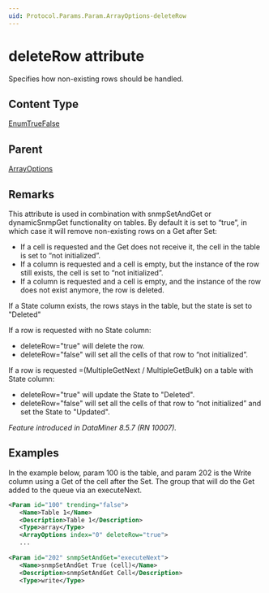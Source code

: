 ```yaml
---
uid: Protocol.Params.Param.ArrayOptions-deleteRow
---
```


# deleteRow attribute

Specifies how non-existing rows should be handled.

## Content Type

[EnumTrueFalse](xref:Protocol-EnumTrueFalse)

## Parent

[ArrayOptions](xref:Protocol.Params.Param.ArrayOptions)

## Remarks

This attribute is used in combination with snmpSetAndGet or dynamicSnmpGet functionality on tables. By default it is set to “true”, in which case it will remove non-existing rows on a Get after Set:

- If a cell is requested and the Get does not receive it, the cell in the table is set to “not initialized”.
- If a column is requested and a cell is empty, but the instance of the row still exists, the cell is set to “not initialized”.
- If a column is requested and a cell is empty, and the instance of the row does not exist anymore, the row is deleted.

If a State column exists, the rows stays in the table, but the state is set to "Deleted"

If a row is requested with no State column:

- deleteRow="true" will delete the row.
- deleteRow="false" will set all the cells of that row to “not initialized”.

If a row is requested =(MultipleGetNext / MultipleGetBulk) on a table with State column:

- deleteRow="true" will update the State to "Deleted".
- deleteRow="false" will set all the cells of that row to “not initialized” and set the State to "Updated".

*Feature introduced in DataMiner 8.5.7 (RN 10007).*

## Examples

In the example below, param 100 is the table, and param 202 is the Write column using a Get of the cell after the Set. The group that will do the Get added to the queue via an executeNext.

```xml
<Param id="100" trending="false">
   <Name>Table 1</Name>
   <Description>Table 1</Description>
   <Type>array</Type>
   <ArrayOptions index="0" deleteRow="true">   
   ...
 
<Param id="202" snmpSetAndGet="executeNext">
   <Name>snmpSetAndGet True (cell)</Name>
   <Description>snmpSetAndGet Cell</Description>
   <Type>write</Type>
```
